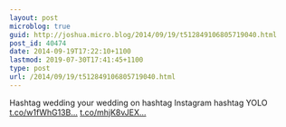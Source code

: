 ```yaml
---
layout: post
microblog: true
guid: http://joshua.micro.blog/2014/09/19/t512849106805719040.html
post_id: 40474
date: 2014-09-19T17:22:10+1100
lastmod: 2019-07-30T17:41:45+1100
type: post
url: /2014/09/19/t512849106805719040.html
---
```

Hashtag wedding your wedding on hashtag Instagram hashtag YOLO [t.co/w1fWhG13B...](http://t.co/w1fWhG13Bo) [t.co/mhjK8vJEX...](http://t.co/mhjK8vJEXA)
